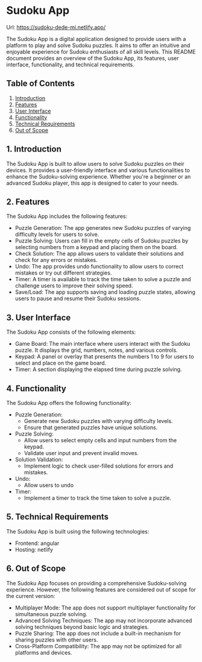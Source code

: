 # Sudoku App
Url:  https://sudoku-dede-mi.netlify.app/

The Sudoku App is a digital application designed to provide users with a platform to play and solve Sudoku puzzles. It aims to offer an intuitive and enjoyable experience for Sudoku enthusiasts of all skill levels. This README document provides an overview of the Sudoku App, its features, user interface, functionality, and technical requirements.

## Table of Contents

1. [Introduction](#introduction)
2. [Features](#features)
3. [User Interface](#user-interface)
4. [Functionality](#functionality)
5. [Technical Requirements](#technical-requirements)
6. [Out of Scope](#out-of-scope)

## 1. Introduction

The Sudoku App is built to allow users to  solve Sudoku puzzles on their devices. It provides a user-friendly interface and various functionalities to enhance the Sudoku-solving experience. Whether you're a beginner or an advanced Sudoku player, this app is designed to cater to your needs.

## 2. Features

The Sudoku App includes the following features:

- Puzzle Generation: The app generates new Sudoku puzzles of varying difficulty levels for users to solve.
- Puzzle Solving: Users can fill in the empty cells of Sudoku puzzles by selecting numbers from a keypad and placing them on the board.
- Check Solution: The app allows users to validate their solutions and check for any errors or mistakes.
- Undo: The app provides undo  functionality to allow users to correct mistakes or try out different strategies.
- Timer: A timer is available to track the time taken to solve a puzzle and challenge users to improve their solving speed.
- Save/Load: The app supports saving and loading puzzle states, allowing users to pause and resume their Sudoku sessions.

## 3. User Interface

The Sudoku App consists of the following elements:

- Game Board: The main interface where users interact with the Sudoku puzzle. It displays the grid, numbers, notes, and various controls.
- Keypad: A panel or overlay that presents the numbers 1 to 9 for users to select and place on the game board.
- Timer: A section displaying the elapsed time during puzzle solving.

## 4. Functionality

The Sudoku App offers the following functionality:

- Puzzle Generation:
  - Generate new Sudoku puzzles with varying difficulty levels.
  - Ensure that generated puzzles have unique solutions.
- Puzzle Solving:
  - Allow users to select empty cells and input numbers from the keypad.
  - Validate user input and prevent invalid moves.
- Solution Validation:
  - Implement logic to check user-filled solutions for errors and mistakes.
- Undo:
  - Allow users to undo 
- Timer:
  - Implement a timer to track the time taken to solve a puzzle.

## 5. Technical Requirements

The Sudoku App is built using the following technologies:

- Frontend: angular
- Hosting: netlify

## 6. Out of Scope

The Sudoku App focuses on providing a comprehensive Sudoku-solving experience. However, the following features are considered out of scope for the current version:

- Multiplayer Mode: The app does not support multiplayer functionality for simultaneous puzzle solving.
- Advanced Solving Techniques: The app may not incorporate advanced solving techniques beyond basic logic and strategies.
- Puzzle Sharing: The app does not include a built-in mechanism for sharing puzzles with other users.
- Cross-Platform Compatibility: The app may not be optimized for all platforms and devices.

